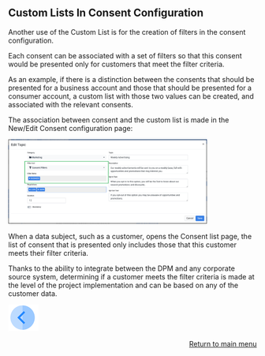 ## Custom Lists In Consent Configuration

Another use of the Custom List is for the creation of filters in the consent configuration. 

Each consent can be associated with a set of filters so that this consent would be presented only for customers that meet the filter criteria. 

As an example, if there is a distinction between the consents that should be presented for a business account and those that should be presented for a consumer account, a custom list with those two values can be created, and associated with the relevant consents. 

The association between consent and the custom list is made in the New/Edit Consent configuration page: 

<img src="../images/Figure_100_Custom_Lists_consent_filter.png" width="80%" height="80%">

When a data subject, such as a customer, opens the Consent list page, the list of consent that is presented only includes those that this customer meets their filter criteria. 

Thanks to the ability to integrate between the DPM and any corporate source system, determining if a customer meets the filter criteria is made at the level of the project implementation and can be based on any of the customer data.

[![Previous](/articles/DPM/images/Previous.png)](/articles/DPM/02_Admin_Module/16_Custom_Lists.md)[<p align="right"> Return to main menu</p>](/articles/DPM/README.md)